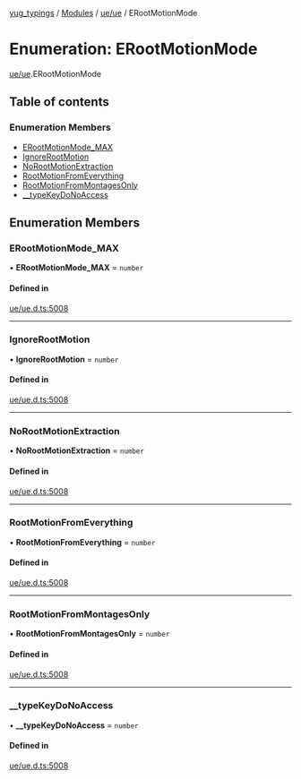 [yug_typings](../README.md) / [Modules](../modules.md) / [ue/ue](../modules/ue_ue.md) / ERootMotionMode

# Enumeration: ERootMotionMode

[ue/ue](../modules/ue_ue.md).ERootMotionMode

## Table of contents

### Enumeration Members

- [ERootMotionMode\_MAX](ue_ue.ERootMotionMode.md#erootmotionmode_max)
- [IgnoreRootMotion](ue_ue.ERootMotionMode.md#ignorerootmotion)
- [NoRootMotionExtraction](ue_ue.ERootMotionMode.md#norootmotionextraction)
- [RootMotionFromEverything](ue_ue.ERootMotionMode.md#rootmotionfromeverything)
- [RootMotionFromMontagesOnly](ue_ue.ERootMotionMode.md#rootmotionfrommontagesonly)
- [\_\_typeKeyDoNoAccess](ue_ue.ERootMotionMode.md#__typekeydonoaccess)

## Enumeration Members

### ERootMotionMode\_MAX

• **ERootMotionMode\_MAX** = `number`

#### Defined in

[ue/ue.d.ts:5008](https://github.com/YugMetaverse/yug_typings/blob/25cad34/ue/ue.d.ts#L5008)

___

### IgnoreRootMotion

• **IgnoreRootMotion** = `number`

#### Defined in

[ue/ue.d.ts:5008](https://github.com/YugMetaverse/yug_typings/blob/25cad34/ue/ue.d.ts#L5008)

___

### NoRootMotionExtraction

• **NoRootMotionExtraction** = `number`

#### Defined in

[ue/ue.d.ts:5008](https://github.com/YugMetaverse/yug_typings/blob/25cad34/ue/ue.d.ts#L5008)

___

### RootMotionFromEverything

• **RootMotionFromEverything** = `number`

#### Defined in

[ue/ue.d.ts:5008](https://github.com/YugMetaverse/yug_typings/blob/25cad34/ue/ue.d.ts#L5008)

___

### RootMotionFromMontagesOnly

• **RootMotionFromMontagesOnly** = `number`

#### Defined in

[ue/ue.d.ts:5008](https://github.com/YugMetaverse/yug_typings/blob/25cad34/ue/ue.d.ts#L5008)

___

### \_\_typeKeyDoNoAccess

• **\_\_typeKeyDoNoAccess** = `number`

#### Defined in

[ue/ue.d.ts:5008](https://github.com/YugMetaverse/yug_typings/blob/25cad34/ue/ue.d.ts#L5008)
